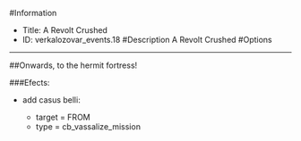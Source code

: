#Information
 - Title: A Revolt Crushed
 - ID: verkalozovar_events.18
#Description
A Revolt Crushed
#Options

___
##Onwards, to the hermit fortress!

###Efects:<ul><li>add casus belli:</li><ul><li>target = FROM</li><li>type = cb_vassalize_mission</li></ul></ul>
